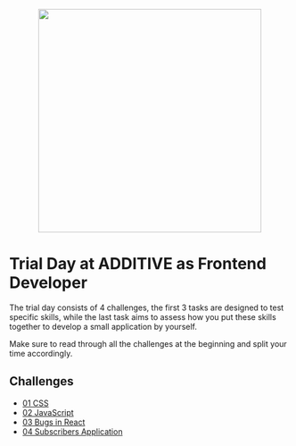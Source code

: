 <p align="center"><a href="https://additive.eu" target="_blank"><img src="https://raw.githubusercontent.com/additive-apps/trial-day/master/logo.png?token=ABMQC7TIZTTYTGSRNKESSNTATT3R2" width="400"></a></p>

# Trial Day at ADDITIVE as Frontend Developer

The trial day consists of 4 challenges, the first 3 tasks are designed to test specific skills, while the
last task aims to assess how you put these skills together to develop a small application by yourself.

Make sure to read through all the challenges at the beginning and split your time accordingly.

## Challenges

- [01 CSS](doc/css.md)
- [02 JavaScript](doc/js.md)
- [03 Bugs in React](doc/react.md)
- [04 Subscribers Application](doc/ember.md)
